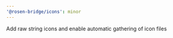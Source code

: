 ```yaml
---
'@rosen-bridge/icons': minor
---
```


Add raw string icons and enable automatic gathering of icon files
